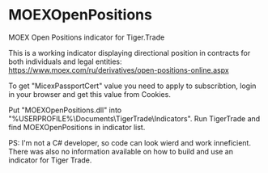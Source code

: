 # MOEXOpenPositions
MOEX Open Positions indicator for Tiger.Trade

This is a working indicator displaying directional position in contracts for both individuals and legal entities:
https://www.moex.com/ru/derivatives/open-positions-online.aspx

To get "MicexPassportCert" value you need to apply to subscribtion, login in your browser and get this value from Cookies.

Put "MOEXOpenPositions.dll" into "%USERPROFILE%\Documents\TigerTrade\Indicators".
Run TigerTrade and find MOEXOpenPositions in indicator list.

PS: I'm not a C# developer, so code can look wierd and work inneficient. There was also no information available on how to build and use an indicator for Tiger Trade.
